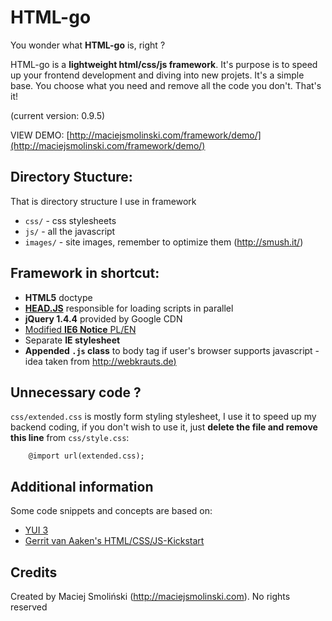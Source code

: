 # HTML-go

You wonder what **HTML-go** is, right ?
  
  
HTML-go is a **lightweight html/css/js framework**.
It's purpose is to speed up your frontend development and diving into new projets. 
It's a simple base. You choose what you need and remove all the code you don't. That's it!

(current version: 0.9.5)

VIEW DEMO: [http://maciejsmolinski.com/framework/demo/](http://maciejsmolinski.com/framework/demo/)

## Directory Stucture:

That is directory structure I use in framework

* `css/` - css stylesheets
* `js/` - all the javascript
* `images/` - site images, remember to optimize them (<http://smush.it/>)

## Framework in shortcut:

* **HTML5** doctype
* [**HEAD.JS**](http://headjs.com) responsible for loading scripts in parallel
* **jQuery 1.4.4** provided by Google CDN
* [Modified **IE6 Notice** PL/EN](http://shapeshed.github.com/ie6-notice/)
* Separate **IE stylesheet**
* **Appended `.js` class** to body tag if user's browser supports javascript - idea taken from [http://webkrauts.de)](http://webkrauts.de/2008/12/14/sehr-sehr-schnelle-seiten-website-performance-best-practice-teil-2/)

## Unnecessary code ?

`css/extended.css` is mostly form styling stylesheet, I use it to speed up my backend coding, if you don't wish to use it, just **delete the file and remove this line** from `css/style.css`:

		@import url(extended.css);

## Additional information

Some code snippets and concepts are based on:

* [YUI 3](http://developer.yahoo.com/yui/3/)
* [Gerrit van Aaken's HTML/CSS/JS-Kickstart](http://praegnanz.de/weblog/htmlcssjs-kickstart)

## Credits

Created by Maciej Smoliński (<http://maciejsmolinski.com>). No rights reserved